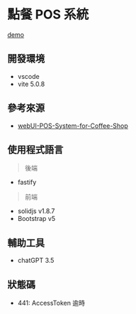 # 點餐 POS 系統

[demo](https://pos.zeabur.app)

## 開發環境

- vscode
- vite 5.0.8

## 參考來源

- [webUI-POS-System-for-Coffee-Shop](https://dribbble.com/shots/15629660-Kopinan-POS-System-for-Coffee-Shop)

## 使用程式語言

>後端

- fastify

>前端

- solidjs v1.8.7
- Bootstrap v5

## 輔助工具

- chatGPT 3.5

## 狀態碼

- 441: AccessToken 逾時
